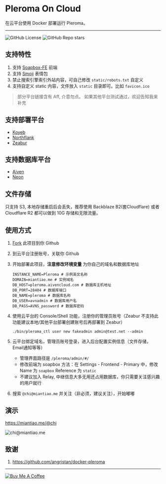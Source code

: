 # Pleroma On Cloud

在云平台使用 Docker 部署运行 Pleroma。

---

![GitHub License](https://img.shields.io/github/license/ccbikai/pleroma-on-cloud)
![GitHub Repo stars](https://img.shields.io/github/stars/ccbikai/pleroma-on-cloud)

## 支持特性

1. 支持 [Soapbox-FE](https://soapbox.pub/) 前端
2. 支持 [Smoji](https://github.com/DejavuMoe/Smoji) 表情包
3. 禁止搜索引擎索引外站内容，可自己修改 `static/robots.txt` 自定义
4. 支持自定义 static 内容，文件放入 `static` 目录即可。比如 `favicon.ico`

> 部分平台链接含有 Aff, 介意勿点。 如果其他平台测试通过，欢迎告知我来补充

## 支持部署平台

- [Koyeb](https://app.koyeb.com/)
- [Northflank](https://northflank.com/)
- [Zeabur](https://s.mt.ci/WrK7Dc)

## 支持数据库平台

- [Aiven](https://s.mt.ci/dgQGhM)
- [Neon](https://neon.tech/)

## 文件存储

只支持 S3, 本地存储重启后会丢失，推荐使用 Backblaze B2(套Cloudflare) 或者 Cloudflare R2 都可以做到 10G 存储和无限流量。

## 使用方式

1. [Fork](https://github.com/ccbikai/pleroma-on-cloud/fork) 此项目到你 Github
2. 到云平台注册账号，关联你 Github
3. 开始部署此项目，**注意修改环境变量** 为你自己的域名和数据库地址

    ```env
    INSTANCE_NAME=Pleroma # 示例英文名称
    DOMAIN=miantiao.me # 实例域名
    DB_HOST=pleroma.aivencloud.com # 数据库主机地址
    DB_PORT=28404 # 数据库端口
    DB_NAME=pleroma # 数据库名称
    DB_USER=avnadmin # 数据库用户名
    DB_PASS=AVNS_password # 数据库密码
    ```

4. 使用云平台的 Console/Shell 功能，注册你的管理员账号（Zeabur 不支持此功能建议本地/其他平台部署创建账号后再部署到 Zeabur）

    `./bin/pleroma_ctl user new fakeadmin admin@test.net --admin`

5. 云平台绑定域名，管理员账号登录，进入后台配置实例信息（文件存储，Email通知等等）

   - 管理界面路径是 `/pleroma/admin/#/`
   - 修改前端为 soapbox 方法：在 Settings - Frontend - Primary 中，修改 Name 为 `soapbox` Reference 为 `static`
   - 不建议加入 Relay, 中继信息大多无用还占用数据库，你只需要关注感兴趣的用户就行

6. 搜索 `@chi@miantiao.me` 并关注（非必须，建议关注），开始嘟嘟

## 演示

<https://miantiao.me/@chi>

![chi@miantiao.me](https://static.miantiao.me/share/nNbzS2/miantiao.me_chi.jpg)

## 致谢

1. <https://github.com/angristan/docker-pleroma>

---

[![Buy Me A Coffee](https://static.miantiao.me/share/0WmsVP/CcmGr8.png)](https://www.buymeacoffee.com/ccbikai)

